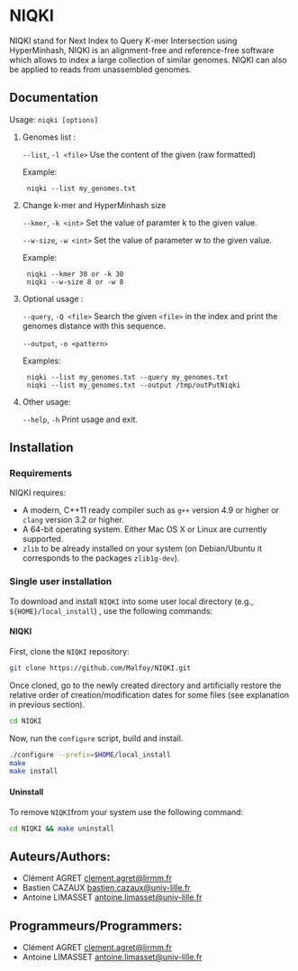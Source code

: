 # NIQKI
NIQKI stand for Next Index to Query _K_-mer Intersection using HyperMinhash, NIQKI
is an alignment-free and reference-free software which allows to index
a large collection of similar genomes. NIQKI can also be applied to
reads from unassembled genomes.

Documentation
-------------

Usage: `niqki [options]`

1. Genomes list :

    `--list`, `-l <file>`             Use the content of the given (raw formatted)

    Example:

        niqki --list my_genomes.txt

2. Change k-mer and HyperMinhash size

    `--kmer`, `-k <int>`         Set the value of paramter k to the given value.

    `--w-size`, `-w <int>`       Set the value of parameter w to the given value.

    Example:

        niqki --kmer 30 or -k 30
        niqki --w-size 8 or -w 8


3. Optional usage :

    `--query`, `-Q <file>`        Search the given `<file>` in the index and print the genomes distance with this sequence.

    `--output`, `-o <pattern>`

    Examples:

        niqki --list my_genomes.txt --query my_genomes.txt
        niqki --list my_genomes.txt --output /tmp/outPutNiqki
        
4. Other usage:

    `--help`, `-h`                    Print usage and exit.


Installation
------------

### Requirements

NIQKI requires:

* A modern, C++11 ready compiler such as `g++` version 4.9 or higher or `clang` version 3.2 or higher.
* A 64-bit operating system. Either Mac OS X or Linux are currently supported.
* `zlib` to be already installed on your system (on Debian/Ubuntu it corresponds to the packages `zlib1g-dev`).

### Single user installation

To download and install `NIQKI` into some
user local directory (e.g., `${HOME}/local_install`) , use the
following commands:


#### NIQKI

First, clone the `NIQKI` repository:
```sh
git clone https://github.com/Malfoy/NIQKI.git
```

Once cloned, go to the newly created directory and artificially
restore the relative order of creation/modification dates for some
files (see explanation in previous section).

```sh
cd NIQKI
```

Now, run the `configure` script, build and install.
```sh
./configure --prefix=$HOME/local_install
make
make install
```


#### Uninstall

To remove `NIQKI`from your system use the following command:

```sh
cd NIQKI && make uninstall
```


Auteurs/Authors:
----------------

* Clément AGRET     <clement.agret@lirmm.fr>
* Bastien CAZAUX    <bastien.cazaux@univ-lille.fr>
* Antoine LIMASSET  <antoine.limasset@univ-lille.fr>

Programmeurs/Programmers:
-------------------------

* Clément AGRET     <clement.agret@lirmm.fr>
* Antoine LIMASSET  <antoine.limasset@univ-lille.fr>
